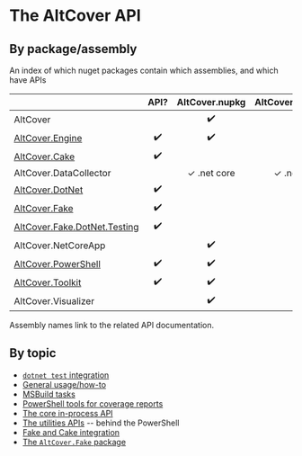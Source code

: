 # The AltCover API

## By package/assembly

An index of which nuget packages contain which assemblies, and which have APIs

| | API? | AltCover.nupkg | AltCover.Api.nupkg | AltCover.Global.nupkg | AltCover.Visualizer.nupkg | AltCover.Fake.nupkg |
| --- | :---: | :---: |  :---: |  :---: | :---: | :---: | 
| AltCover |  | ✔️ | ✔️ | ✓ .net core |   |   |
| [AltCover.Engine](./AltCover.Engine) | ✔️ | ✔️ | ✔️ | ✓ .net core |   |   |
| [AltCover.Cake](./AltCover.Cake/AltCover.Cake-apidoc) | ✔️ |   | ✔️ |   |   |   |
| AltCover.DataCollector |  | ✓ .net core | ✓ .net core | ✓ .net core |   |   |
| [AltCover.DotNet](./AltCover.DotNet) | ✔️ |  | ✔️ |   |   |   |
| [AltCover.Fake](./AltCover.Fake/Fake-fsapidoc) | ✔️ |   | ✔️ |   |   |   |
| [AltCover.Fake.DotNet.Testing](./AltCover.Fake.DotNet.Testing.AltCover) | ✔️ |   |   |   |   | ✔️ |
| AltCover.NetCoreApp |   | ✔️ | ✔️ | ✓ .net core |   |   |
| [AltCover.PowerShell](./AltCover.PowerShell/AltCover.PowerShell-apidoc) | ✔️ | ✔️ | ✔️ | ✓ .net core |   |   |
| [AltCover.Toolkit](./AltCover.Toolkit) | ✔️ | ✔️ | ✔️ | ✓ .net core |   |   |
| AltCover.Visualizer |  | ✔️ | | | ✓ .net core  |   |

Assembly names link to the related API documentation.

## By topic

* [`dotnet test` integration](%60dotnet-test%60-integration)
* [General usage/how-to](Usage)
* [MSBuild tasks](AltCover.Engine/Tasks-fsapidoc)
* [PowerShell tools for coverage reports](PowerShell-integration)
* [The core in-process API](AltCover.Engine/)
* [The utilities APIs](AltCover.Toolkit) -- behind the PowerShell
* [Fake and Cake integration](Fake-and-Cake-integration)
* [The `AltCover.Fake` package](AltCover.Fake.DotNet.Testing.AltCover/)

